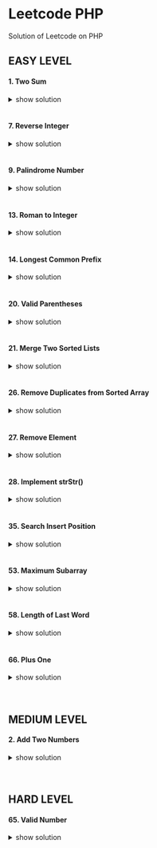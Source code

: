 # Leetcode PHP
Solution of Leetcode on PHP

## EASY LEVEL

#### 1. Two Sum
<details>
  <summary>show solution</summary>
  
```php
function twoSum($nums, $target) {
  foreach ($nums as $key => $val) {
    unset($nums[$key]);
    $nextKey = array_search(($target - $val), $nums);
    if ($nextKey) {
      return [$key, $nextKey];
    }
  }
  return [];
}
```
</details><br/>


#### 7. Reverse Integer
<details>
  <summary>show solution</summary>
  
```php
function reverse($x) {
    if (is_int($x) === false || $x === null || $x === 0) return 0;
    $res = $x < 0 ? -abs(strrev($x)) : (int)strrev($x);
    if ($res < -2147483648 || $res >  2147483647) return 0;
    return $res;
}
```
</details><br/>


#### 9. Palindrome Number
<details>
  <summary>show solution</summary>
  
```php
function isPalindrome($x) {
    return $x == strrev($x);
}
```
</details><br/>


#### 13. Roman to Integer
<details>
  <summary>show solution</summary>
  
```php
function romanToInt($s) {
   $map = [
        'I' => 1,
        'V' => 5,
        'X' => 10,
        'L' => 50,
        'C' => 100,
        'D' => 500,
        'M' => 1000,

        // special for diy
        'v' => 4,
        'x' => 9,
        'l' => 40,
        'c' => 90,
        'd' => 400,
        'm' => 900,
    ];

    $special = [
        'IV' => 'v',
        'IX' => 'x',
        'XL' => 'l',
        'XC' => 'c',
        'CD' => 'd',
        'CM' => 'm',
    ];

    foreach ($special as $k => $v) {
        $s = str_replace($k, $v, $s);
    }

    $number = 0;
    $s = str_split($s);
    foreach ($s as $item) {
        $number += $map[$item];
    }

    return $number;
}
```
</details><br/>


#### 14. Longest Common Prefix
<details>
  <summary>show solution</summary>
  
```php
function longestCommonPrefix($strs) {
    $first = array_shift($strs);
    $first = str_split($first);
    $length = count($first);
    $prefix = '';
    for($i=0;$i<=$length;$i++){
        foreach($strs as $str){
            if(!isset($str[$i])){
                break 2;
            }
            if($str[$i] != $first[$i]){
                break 2;
            }
        }
        
        $prefix .=$first[$i];
    }
    return $prefix;
}
```
</details><br/>

#### 20. Valid Parentheses
<details>
  <summary>show solution</summary>
  
```php
function isValid($s) {
    $s = trim($s);
    if (!$s) {
      return true;
    }
    if (strlen($s) === 1) {
      return false;
    }

    $brackets = [
      '[' => ']',
      '(' => ')',
      '{' => '}',
    ];

    for ($stack = [], $length = strlen($s), $i = 0; $i < $length; $i++) {
      $symbol = $s[$i];
      if (array_key_exists($symbol, $brackets)) {
        $stack[] = $symbol;
      } else {
        $lastInStack = array_pop($stack);
        if (!isset($brackets[$lastInStack]) || $symbol !== $brackets[$lastInStack]) {
          return false;
        }
      }
    }
    return (count($stack) === 0) ? true : false;
}
```
</details><br/>


#### 21. Merge Two Sorted Lists
<details>
  <summary>show solution</summary>
  
```php
class Solution {

    private $vals = [];
    
    /**
     * @param ListNode $l1
     * @param ListNode $l2
     * @return ListNode
     */
    function mergeTwoLists($l1, $l2) {
       $this->iterate($l1, $l2);
        $root = $node = NULL;
        if($this->vals){
            $root = $node = new ListNode(array_pop($this->vals));
        }
        while(!empty($this->vals)){
            $node->next = new ListNode(array_pop($this->vals));
            $node = $node->next;
        }
        return $root;
    }
    
    function iterate($l1, $l2){
        if(!is_null($l1) && !is_null($l2)){
            if($l1->val<=$l2->val){
                array_unshift($this->vals, $l1->val);
                $l1 = $l1->next;
            }
            else{
                array_unshift($this->vals, $l2->val);
                $l2 = $l2->next;
            }
        }
        else if(!is_null($l1)){
            array_unshift($this->vals,$l1->val);
            $l1 = $l1->next;
        }
        else if(!is_null($l2)){
            array_unshift($this->vals,$l2->val);
            $l2 = $l2->next;
        }
        else if (is_null($l1) && is_null($l2)){
            return;
        }
        $this->iterate($l1, $l2);
    }
    
}
```
</details><br/>


#### 26. Remove Duplicates from Sorted Array
<details>
  <summary>show solution</summary>
  
```php
function removeDuplicates(&$nums) {
    $lenght = count($nums);
    if ( $lenght === 0 ) return 0;
    $i = 0;
    for ( $j = 1; $j < $lenght ; $j ++ ) {
        if ( $nums[$j] != $nums[$i] ) {
            $i ++;
            $nums[$i] = $nums[$j];
        }
    }
    return $i + 1;
}
```
</details><br/>


#### 27. Remove Element
<details>
  <summary>show solution</summary>
  
```php
function removeElement(&$nums, $val) {
    foreach ($nums as $k => $v) {
        if ( $v === $val ) {
            unset($nums[$k]);
        }
    }
    return count($nums);
}
```
</details><br/>


#### 28. Implement strStr()
<details>
  <summary>show solution</summary>
  
```php
function strStr($haystack, $needle) {
            
    if(strlen($needle) == 0) return 0;
    if(strlen($haystack) == 0) return -1;
    
    if(strlen($haystack) == 1 && strlen($needle) == 1){
        if($haystack[0] == $needle[0]){
            return 0;
        }
    }
    
    for($i = 0; $i < strlen($haystack) - strlen($needle) + 1; $i++){
        if($needle === substr($haystack, $i, strlen($needle))){
            return $i;
        }
    }
    return -1; 
    
}
```
</details><br/>


#### 35. Search Insert Position
<details>
  <summary>show solution</summary>
  
```php
function searchInsert($nums, $target) {
    for($i = 0; $i < count($nums) && $nums[$i] <= $target; $i++) {
        if ($nums[$i] == $target) {
            return $i;
        }
    }
    return $i; 
}
```
</details><br/>


#### 53. Maximum Subarray
<details>
  <summary>show solution</summary>
  
```php
function maxSubArray($nums) {
    $sum = $nums[0];
    $max = $sum;
    for($i = 1, $n = count($nums); $i < $n; $i ++){
        $sum = $nums[$i] > $nums[$i]+$sum ? $nums[$i] : $nums[$i]+$sum;
        $max = $max > $sum ? $max : $sum;
    }
    return $max;
}
```
</details><br/>


#### 58. Length of Last Word
<details>
  <summary>show solution</summary>
  
```php
function lengthOfLastWord($s) {
    $length = 0;
    $first = false;
    for ($i = strlen($s) - 1; $i >= 0; $i--) {
        if ($s[$i] == ' ' && $first) {
            return $length;
        } else if ($s[$i] != ' ') {
            $first = true;
            $length++;
        }
    }
    return $length;
}
```
</details><br/>
    

#### 66. Plus One
<details>
  <summary>show solution</summary>
  
```php
function plusOne($digits) {
    $carry=1;
    for($i = count($digits)-1; $i>=0; $i--){
        $temp = ($digits[$i]+$carry)%10;
        $carry = intval(($digits[$i]+$carry)/10);
        $digits[$i] = $temp;
    }
    if($carry == 0) return $digits;
    else{
        $res = array_fill(0, count($digits) + 1, 0);
        $res[0] = $carry;
        for($i=0; $i<count($digits); $i++){
            $res[$i+1] = $digits[$i];
        }
        return $res;
    }
}
```
</details><br/><br/>


## MEDIUM LEVEL

#### 2. Add Two Numbers
<details>
  <summary>show solution</summary>
  
```php
function addTwoNumbers($l1, $l2) {
    $node = new ListNode($this->res + $l1->val + $l2->val);
    if( $this->res = intval($node->val > 9) ) { 
        $node->val -=10;
    }
    $node->next = (!$this->res && is_null($l1->next) && is_null($l2->next) ) ?
        null : $this->addTwoNumbers($l1->next,$l2->next);
        
    return $node;
}
```
</details><br/><br/>


## HARD LEVEL

    
#### 65. Valid Number 
<details>
  <summary>show solution</summary>
  
```php
function isNumber($s) {
    return $s === '' || (count($s) === 1 && !is_numeric($s)) ? false : true;
}
```
</details><br/>
